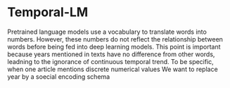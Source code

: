 # Temporal-LM
Pretrained language models use a vocabulary to translate words into numbers. However, these numbers do not reflect the relationship between words before being fed into deep learning models.
This point is important because years mentioned in texts have no difference from other words, leadning to the ignorance of continuous temporal trend. To be specific, when one article mentions
discrete numerical values 
We want to replace year by a soecial encoding schema
